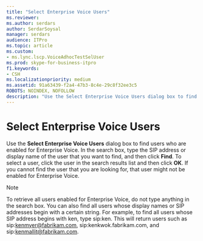 ```yaml
---
title: "Select Enterprise Voice Users"
ms.reviewer: 
ms.author: serdars
author: SerdarSoysal
manager: serdars
audience: ITPro
ms.topic: article
ms.custom:
- ms.lync.lscp.VoiceAdhocTestSelUser
ms.prod: skype-for-business-itpro
f1.keywords:
- CSH
ms.localizationpriority: medium
ms.assetid: 91a63439-f2a4-47b3-8c4e-29c8f32ee3c5
ROBOTS: NOINDEX, NOFOLLOW
description: "Use the Select Enterprise Voice Users dialog box to find users who are enabled for Enterprise Voice. In the search box, type the SIP address or display name of the user that you want to find, and then click Find. To select a user, click the user in the search results list and then click OK. If you cannot find the user that you are looking for, that user might not be enabled for Enterprise Voice."
---
```


# Select Enterprise Voice Users
 
Use the **Select Enterprise Voice Users** dialog box to find users who are enabled for Enterprise Voice. In the search box, type the SIP address or display name of the user that you want to find, and then click **Find**. To select a user, click the user in the search results list and then click **OK**. If you cannot find the user that you are looking for, that user might not be enabled for Enterprise Voice. 
  
> [!NOTE]
> To retrieve all users enabled for Enterprise Voice, do not type anything in the search box. You can also find all users whose display names or SIP addresses begin with a certain string. For example, to find all users whose SIP address begins with ken, type sip:ken. This will return users such as sip:kenmyer@fabrikam.com, sip:kenkwok.fabrikam.com, and sip:kenmallit@fabrikam.com. 
  
 
  

